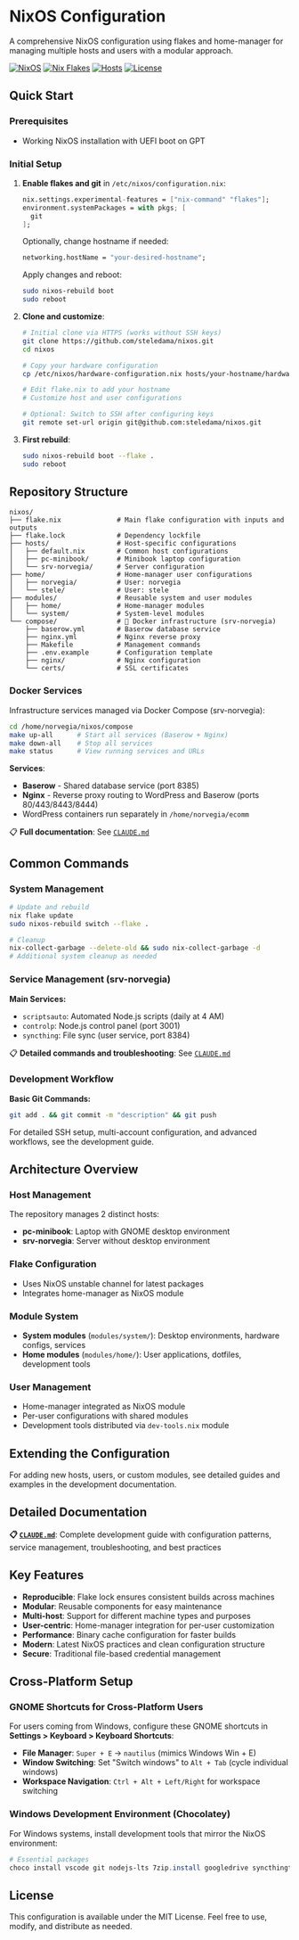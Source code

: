 # NixOS Configuration

A comprehensive NixOS configuration using flakes and home-manager for managing multiple hosts and users with a modular approach.

[![NixOS](<https://img.shields.io/badge/NixOS-24.11%20(unstable)-blue.svg?logo=nixos&logoColor=white>)](https://nixos.org)
[![Nix Flakes](https://img.shields.io/badge/Nix-Flakes-blue.svg?logo=nixos&logoColor=white)](https://nixos.wiki/wiki/Flakes)
[![Hosts](https://img.shields.io/badge/Hosts-2-green.svg)](#host-management)
[![License](https://img.shields.io/badge/License-MIT-green.svg)](#license)

## Quick Start

### Prerequisites

- Working NixOS installation with UEFI boot on GPT

### Initial Setup

1. **Enable flakes and git** in `/etc/nixos/configuration.nix`:

   ```nix
   nix.settings.experimental-features = ["nix-command" "flakes"];
   environment.systemPackages = with pkgs; [
     git
   ];
   ```

   Optionally, change hostname if needed:

   ```nix
   networking.hostName = "your-desired-hostname";
   ```

   Apply changes and reboot:

   ```bash
   sudo nixos-rebuild boot
   sudo reboot
   ```

2. **Clone and customize**:

   ```bash
   # Initial clone via HTTPS (works without SSH keys)
   git clone https://github.com/steledama/nixos.git
   cd nixos

   # Copy your hardware configuration
   cp /etc/nixos/hardware-configuration.nix hosts/your-hostname/hardware.nix

   # Edit flake.nix to add your hostname
   # Customize host and user configurations

   # Optional: Switch to SSH after configuring keys
   git remote set-url origin git@github.com:steledama/nixos.git
   ```

3. **First rebuild**:
   ```bash
   sudo nixos-rebuild boot --flake .
   sudo reboot
   ```

## Repository Structure

```
nixos/
├── flake.nix              # Main flake configuration with inputs and outputs
├── flake.lock             # Dependency lockfile
├── hosts/                 # Host-specific configurations
│   ├── default.nix        # Common host configurations
│   ├── pc-minibook/       # Minibook laptop configuration
│   └── srv-norvegia/      # Server configuration
├── home/                  # Home-manager user configurations
│   ├── norvegia/          # User: norvegia
│   └── stele/             # User: stele
├── modules/               # Reusable system and user modules
│   ├── home/              # Home-manager modules
│   └── system/            # System-level modules
└── compose/               # 🐳 Docker infrastructure (srv-norvegia)
    ├── baserow.yml        # Baserow database service
    ├── nginx.yml          # Nginx reverse proxy
    ├── Makefile           # Management commands
    ├── .env.example       # Configuration template
    ├── nginx/             # Nginx configuration
    └── certs/             # SSL certificates
```

### Docker Services

Infrastructure services managed via Docker Compose (srv-norvegia):

```bash
cd /home/norvegia/nixos/compose
make up-all      # Start all services (Baserow + Nginx)
make down-all    # Stop all services
make status      # View running services and URLs
```

**Services**:
- **Baserow** - Shared database service (port 8385)
- **Nginx** - Reverse proxy routing to WordPress and Baserow (ports 80/443/8443/8444)
- WordPress containers run separately in `/home/norvegia/ecomm`

📋 **Full documentation**: See [`CLAUDE.md`](CLAUDE.md#docker-services)

## Common Commands

### System Management

```bash
# Update and rebuild
nix flake update
sudo nixos-rebuild switch --flake .

# Cleanup
nix-collect-garbage --delete-old && sudo nix-collect-garbage -d
# Additional system cleanup as needed
```

### Service Management (srv-norvegia)

**Main Services:**

- `scriptsauto`: Automated Node.js scripts (daily at 4 AM)
- `controlp`: Node.js control panel (port 3001)
- `syncthing`: File sync (user service, port 8384)

📋 **Detailed commands and troubleshooting**: See [`CLAUDE.md`](CLAUDE.md#service-management-srv-norvegia)

### Development Workflow

**Basic Git Commands:**

```bash
git add . && git commit -m "description" && git push
```

For detailed SSH setup, multi-account configuration, and advanced workflows, see the development guide.

## Architecture Overview

### Host Management

The repository manages 2 distinct hosts:

- **pc-minibook**: Laptop with GNOME desktop environment
- **srv-norvegia**: Server without desktop environment

### Flake Configuration

- Uses NixOS unstable channel for latest packages
- Integrates home-manager as NixOS module

### Module System

- **System modules** (`modules/system/`): Desktop environments, hardware configs, services
- **Home modules** (`modules/home/`): User applications, dotfiles, development tools

### User Management

- Home-manager integrated as NixOS module
- Per-user configurations with shared modules
- Development tools distributed via `dev-tools.nix` module

## Extending the Configuration

For adding new hosts, users, or custom modules, see detailed guides and examples in the development documentation.

## Detailed Documentation

**📋 [`CLAUDE.md`](CLAUDE.md)**: Complete development guide with configuration patterns, service management, troubleshooting, and best practices

## Key Features

- **Reproducible**: Flake lock ensures consistent builds across machines
- **Modular**: Reusable components for easy maintenance
- **Multi-host**: Support for different machine types and purposes
- **User-centric**: Home-manager integration for per-user customization
- **Performance**: Binary cache configuration for faster builds
- **Modern**: Latest NixOS practices and clean configuration structure
- **Secure**: Traditional file-based credential management

## Cross-Platform Setup

### GNOME Shortcuts for Cross-Platform Users

For users coming from Windows, configure these GNOME shortcuts in **Settings > Keyboard > Keyboard Shortcuts**:

- **File Manager**: `Super + E` → `nautilus` (mimics Windows Win + E)
- **Window Switching**: Set "Switch windows" to `Alt + Tab` (cycle individual windows)
- **Workspace Navigation**: `Ctrl + Alt + Left/Right` for workspace switching

### Windows Development Environment (Chocolatey)

For Windows systems, install development tools that mirror the NixOS environment:

```powershell
# Essential packages
choco install vscode git nodejs-lts 7zip.install googledrive syncthingtray windirstat usbimager obsidian libreoffice-fresh gimp inkscape foxitreader lazygit vivaldi -y
```

## License

This configuration is available under the MIT License. Feel free to use, modify, and distribute as needed.
